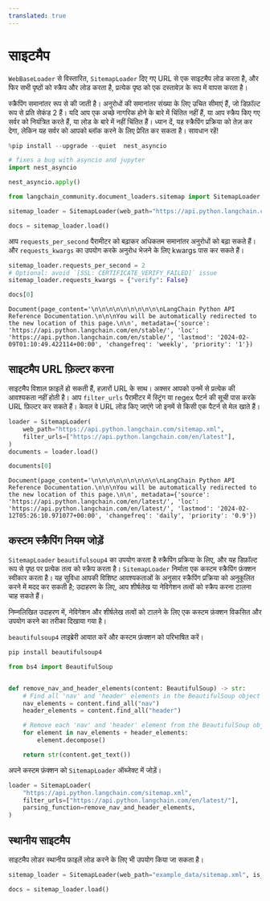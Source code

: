 ```yaml
---
translated: true
---
```


# साइटमैप

`WebBaseLoader` से विस्तारित, `SitemapLoader` दिए गए URL से एक साइटमैप लोड करता है, और फिर सभी पृष्ठों को स्क्रैप और लोड करता है, प्रत्येक पृष्ठ को एक दस्तावेज़ के रूप में वापस करता है।

स्क्रैपिंग समानांतर रूप से की जाती है। अनुरोधों की समानांतर संख्या के लिए उचित सीमाएं हैं, जो डिफ़ॉल्ट रूप से प्रति सेकंड 2 हैं। यदि आप एक अच्छे नागरिक होने के बारे में चिंतित नहीं हैं, या आप स्क्रैप किए गए सर्वर को नियंत्रित करते हैं, या लोड के बारे में नहीं चिंतित हैं। ध्यान दें, यह स्क्रैपिंग प्रक्रिया को तेज़ कर देगा, लेकिन यह सर्वर को आपको ब्लॉक करने के लिए प्रेरित कर सकता है। सावधान रहें!

```python
%pip install --upgrade --quiet  nest_asyncio
```

```python
# fixes a bug with asyncio and jupyter
import nest_asyncio

nest_asyncio.apply()
```

```python
from langchain_community.document_loaders.sitemap import SitemapLoader
```

```python
sitemap_loader = SitemapLoader(web_path="https://api.python.langchain.com/sitemap.xml")

docs = sitemap_loader.load()
```

आप `requests_per_second` पैरामीटर को बढ़ाकर अधिकतम समानांतर अनुरोधों को बढ़ा सकते हैं। और `requests_kwargs` का उपयोग करके अनुरोध भेजने के लिए kwargs पास कर सकते हैं।

```python
sitemap_loader.requests_per_second = 2
# Optional: avoid `[SSL: CERTIFICATE_VERIFY_FAILED]` issue
sitemap_loader.requests_kwargs = {"verify": False}
```

```python
docs[0]
```

```output
Document(page_content='\n\n\n\n\n\n\n\n\n\nLangChain Python API Reference Documentation.\n\n\nYou will be automatically redirected to the new location of this page.\n\n', metadata={'source': 'https://api.python.langchain.com/en/stable/', 'loc': 'https://api.python.langchain.com/en/stable/', 'lastmod': '2024-02-09T01:10:49.422114+00:00', 'changefreq': 'weekly', 'priority': '1'})
```

## साइटमैप URL फ़िल्टर करना

साइटमैप विशाल फ़ाइलें हो सकती हैं, हज़ारों URL के साथ। अक्सर आपको उनमें से प्रत्येक की आवश्यकता नहीं होती है। आप `filter_urls` पैरामीटर में स्ट्रिंग या regex पैटर्न की सूची पास करके URL फ़िल्टर कर सकते हैं। केवल वे URL लोड किए जाएंगे जो इनमें से किसी एक पैटर्न से मेल खाते हैं।

```python
loader = SitemapLoader(
    web_path="https://api.python.langchain.com/sitemap.xml",
    filter_urls=["https://api.python.langchain.com/en/latest"],
)
documents = loader.load()
```

```python
documents[0]
```

```output
Document(page_content='\n\n\n\n\n\n\n\n\n\nLangChain Python API Reference Documentation.\n\n\nYou will be automatically redirected to the new location of this page.\n\n', metadata={'source': 'https://api.python.langchain.com/en/latest/', 'loc': 'https://api.python.langchain.com/en/latest/', 'lastmod': '2024-02-12T05:26:10.971077+00:00', 'changefreq': 'daily', 'priority': '0.9'})
```

## कस्टम स्क्रैपिंग नियम जोड़ें

`SitemapLoader` `beautifulsoup4` का उपयोग करता है स्क्रैपिंग प्रक्रिया के लिए, और यह डिफ़ॉल्ट रूप से पृष्ठ पर प्रत्येक तत्व को स्क्रैप करता है। `SitemapLoader` निर्माता एक कस्टम स्क्रैपिंग फ़ंक्शन स्वीकार करता है। यह सुविधा आपकी विशिष्ट आवश्यकताओं के अनुसार स्क्रैपिंग प्रक्रिया को अनुकूलित करने में मदद कर सकती है; उदाहरण के लिए, आप शीर्षलेख या नेविगेशन तत्वों को स्क्रैप करना टालना चाह सकते हैं।

 निम्नलिखित उदाहरण में, नेविगेशन और शीर्षलेख तत्वों को टालने के लिए एक कस्टम फ़ंक्शन विकसित और उपयोग करने का तरीका दिखाया गया है।

`beautifulsoup4` लाइब्रेरी आयात करें और कस्टम फ़ंक्शन को परिभाषित करें।

```python
pip install beautifulsoup4
```

```python
from bs4 import BeautifulSoup


def remove_nav_and_header_elements(content: BeautifulSoup) -> str:
    # Find all 'nav' and 'header' elements in the BeautifulSoup object
    nav_elements = content.find_all("nav")
    header_elements = content.find_all("header")

    # Remove each 'nav' and 'header' element from the BeautifulSoup object
    for element in nav_elements + header_elements:
        element.decompose()

    return str(content.get_text())
```

अपने कस्टम फ़ंक्शन को `SitemapLoader` ऑब्जेक्ट में जोड़ें।

```python
loader = SitemapLoader(
    "https://api.python.langchain.com/sitemap.xml",
    filter_urls=["https://api.python.langchain.com/en/latest/"],
    parsing_function=remove_nav_and_header_elements,
)
```

## स्थानीय साइटमैप

साइटमैप लोडर स्थानीय फ़ाइलें लोड करने के लिए भी उपयोग किया जा सकता है।

```python
sitemap_loader = SitemapLoader(web_path="example_data/sitemap.xml", is_local=True)

docs = sitemap_loader.load()
```
